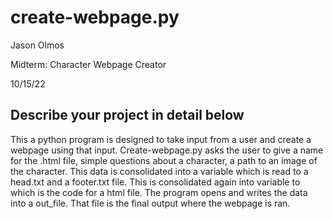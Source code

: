 # create-webpage.py

Jason Olmos

Midterm: Character Webpage Creator

10/15/22

## Describe your project in detail below

This a python program is designed to take input from a user and create a webpage using that input.
Create-webpage.py asks the user to give a name for the .html file, simple questions about a character, a path to an image of the character. This data is consolidated into a variable which is read to a head.txt and a footer.txt file. This is consolidated again into variable to which is the code for a html file. The program opens and writes the data into a out_file. That file is the final output where the webpage is ran.
